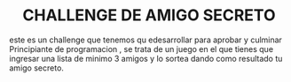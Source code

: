 <h1 align="center" >CHALLENGE DE AMIGO SECRETO</h1>
  este es un challenge que tenemos qu edesarrollar para aprobar y culminar Principiante de programacion , se trata de un juego en el que tienes que ingresar una lista de minimo 3 amigos y lo sortea dando como resultado tu amigo secreto.
  
